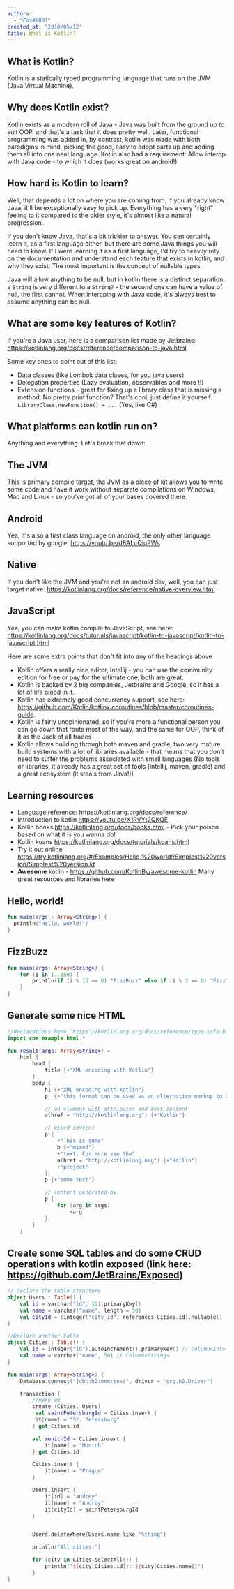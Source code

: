 ```yaml
---
authors:
  - "Fox#0001"
created_at: "2018/05/12"
title: What is Kotlin?
---
```


## What is Kotlin?

Kotlin is a statically typed programming language that runs on the JVM (Java Virtual Machine).

## Why does Kotlin exist?

Kotlin exists as a modern roll of Java - Java was built from the ground up to suit OOP, and that's a task that it does pretty well. Later, functional programming was added in, by contrast, kotlin was made with both paradigms in mind, picking the good, easy to adopt parts up and adding them all into one neat language. Kotlin also had a requirement: Allow interop with Java code - to which it does (works great on android!)

## How hard is Kotlin to learn?

Well, that depends a lot on where you are coming from. If you already know Java, it'll be exceptionally easy to pick up. Everything has a very "right" feeling to it compared to the older style, it's almost like a natural progression.

If you don't know Java, that's a bit trickier to answer. You can certainly learn it, as a first language either, but there are some Java things you will need to know. If I were learning it as a first language, I'd try to heavily rely on the documentation and understand each feature that exists in kotlin, and why they exist. The most important is the concept of nullable types.

Java will allow anything to be null, but in kotlin there is a distinct separation. a `String` is very different to a `String?` - the second one can have a value of null, the first cannot. When interoping with Java code, it's always best to assume anything can be null.

## What are some key features of Kotlin?

If you're a Java user, here is a comparison list made by Jetbrains: <https://kotlinlang.org/docs/reference/comparison-to-java.html>

Some key ones to point out of this list:

- Data classes (like Lombok data clases, for you java users)
- Delegation properties (Lazy evaluation, observables and more !!)
- Extension functions - great for fixing up a library class that is missing a method. No pretty print function? That's cool, just define it yourself. `LibraryClass.newFunction() = ...` (Yes, like C#)

## What platforms can kotlin run on?

Anything and everything. Let's break that down:

## The JVM

This is primary compile target, the JVM as a piece of kit allows you to write some code and have it work without separate compilations on Windows, Mac and Linux - so you've got all of your bases covered there.

## Android

Yea, it's also a first class language on android, the only other language supported by google: <https://youtu.be/d8ALcQiuPWs>

## Native

If you don't like the JVM and you're not an android dev, well, you can just target native: <https://kotlinlang.org/docs/reference/native-overview.html>

## JavaScript

Yea, you can make kotlin compile to JavaScript, see here: <https://kotlinlang.org/docs/tutorials/javascript/kotlin-to-javascript/kotlin-to-javascript.html>

Here are some extra points that don't fit into any of the headings above

- Kotlin offers a really nice editor, Intellij - you can use the community edition for free or pay for the ultimate one, both are great.
- Kotlin is backed by 2 big companies, Jetbrains and Google, so it has a lot of life blood in it.
- Kotlin has extremely good concurrency support, see here: <https://github.com/Kotlin/kotlinx.coroutines/blob/master/coroutines-guide>.
- Kotlin is fairly unopinionated, so if you're more a functional person you can go down that route most of the way, and the same for OOP, think of it as the Jack of all trades
- Kotlin allows building through both maven and gradle, two very mature build systems with a lot of libraries available - that means that you don't need to suffer the problems associated with small languages (No tools or libraries, it already has a great set of tools (intellij, maven, gradle) and a great ecosystem (it steals from Java!))

## Learning resources

- Language reference: <https://kotlinlang.org/docs/reference/>
- Introduction to kotlin <https://youtu.be/X1RVYt2QKQE>
- Kotlin books <https://kotlinlang.org/docs/books.html> - Pick your poison based on what it is you wanna do!
- Kotlin koans <https://kotlinlang.org/docs/tutorials/koans.html>
- Try it out online <https://try.kotlinlang.org/#/Examples/Hello,%20world!/Simplest%20version/Simplest%20version.kt>
- **Awesome** kotlin - <https://github.com/KotlinBy/awesome-kotlin> Many great resources and libraries here

## Hello, world!

```kotlin
fun main(args : Array<String>) {
  println("Hello, world!")
}
```

## FizzBuzz

```kotlin
fun main(args: Array<String>) {
    for (i in 1..100) {
        println(if (i % 15 == 0) "FizzBuzz" else if (i % 3 == 0) "Fizz" else if (i % 5 == 0) "Buzz" else i)
    }
}
```

## Generate some nice HTML

```kotlin
//declarations here `https://kotlinlang.org/docs/reference/type-safe-builders.html`
import com.example.html.*

fun result(args: Array<String>) =
    html {
        head {
            title {+"XML encoding with Kotlin"}
        }
        body {
            h1 {+"XML encoding with Kotlin"}
            p  {+"this format can be used as an alternative markup to XML"}

            // an element with attributes and text content
            a(href = "http://kotlinlang.org") {+"Kotlin"}

            // mixed content
            p {
                +"This is some"
                b {+"mixed"}
                +"text. For more see the"
                a(href = "http://kotlinlang.org") {+"Kotlin"}
                +"project"
            }
            p {+"some text"}

            // content generated by
            p {
                for (arg in args)
                    +arg
            }
        }
    }
```

## Create some SQL tables and do some CRUD operations with kotlin exposed (link here: <https://github.com/JetBrains/Exposed>)

```kotlin
// Declare the table structure
object Users : Table() {
    val id = varchar("id", 10).primaryKey()
    val name = varchar("name", length = 50)
    val cityId = (integer("city_id") references Cities.id).nullable()
}

//Declare another table
object Cities : Table() {
    val id = integer("id").autoIncrement().primaryKey() // Column<Int>
    val name = varchar("name", 50) // Column<String>
}

fun main(args: Array<String>) {
    Database.connect("jdbc:h2:mem:test", driver = "org.h2.Driver")

    transaction {
        //make em
        create (Cities, Users)
         val saintPetersburgId = Cities.insert {
         it[name] = "St. Petersburg"
        } get Cities.id

        val munichId = Cities.insert {
            it[name] = "Munich"
        } get Cities.id

        Cities.insert {
            it[name] = "Prague"
        }

        Users.insert {
            it[id] = "andrey"
            it[name] = "Andrey"
            it[cityId] = saintPetersburgId
        }


        Users.deleteWhere{Users.name like "%thing"}

        println("All cities:")

        for (city in Cities.selectAll()) {
            println("${city[Cities.id]}: ${city[Cities.name]}")
        }
}
```
